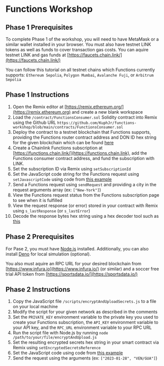 # Functions Workshop

## Phase 1 Prerequisites

To complete Phase 1 of the workshop, you will need to have MetaMask or a similar wallet installed in your browser.
You must also have testnet LINK tokens as well as funds to cover transaction gas costs.
You can aquire testnet LINK and gas funds at [https://faucets.chain.link/](https://faucets.chain.link/)

You can follow this tutorial on all testnet chains which Functions currently supports:
`Ethereum Sepolia`, `Polygon Mumbai`, `Avalanche Fuji`, or `Arbitrum Sepolia`

## Phase 1 Instructions

1. Open the Remix editor at [https://remix.ethereum.org/](https://remix.ethereum.org) and create a new blank workspace
2. Load the `/contract/FunctionsConsumer.sol` Solidity contract into Remix using the Github URL `https://github.com/KuphJr/functions-workshop/blob/main/contracts/FunctionsConsumer.sol`
3. Deploy the contract to a testnet blockchain that Functions supports, providing the Functions router contract address and DON ID hex string for the given blockchain which can be found [here](https://docs.chain.link/chainlink-functions/supported-networks)
4. Create a Chainlink Functions subscription at [https://functions.chain.link/](https://functions.chain.link), add the Functions consumer contract address, and fund the subscription with LINK.
5. Set the subscription ID via Remix using `setSubscriptionId`
6. Set the JavaScript code string for the Functions request using `setJavascriptCode` using code from [this example](https://functions.chain.link/playground/823d75ac-1ef6-4792-bbb5-e8f484733791)
7. Send a Functions request using `sendRequest` and providing a city in the request arguments array (ex: `["New-York"]`)
8. View the Functions request status from the Functions subscription page to see when it is fulfilled
9. View the request response (or error) stored in your contract with Remix using `s_lastResponse` (or `s_lastError`)
10. Decode the response bytes hex string using a hex decoder tool such as [this](https://onlinetools.com/utf8/convert-hexadecimal-to-utf8)

## Phase 2 Prerequisites

For Pase 2, you must have [Node.js](https://nodejs.org/en) installed.
Additionally, you can also install [Deno](https://deno.com/) for local simulation (optional).

You also must aquire an RPC URL for your desired blockchain from [https://www.infura.io](https://www.infura.io/) (or similar) and a soccer free trial API token from [https://sportsdata.io/](https://sportsdata.io/)

## Phase 2 Instructions

1. Copy the JavaScript file `/scripts/encryptAndUploadSecrets.js` to a file on your local machine
2. Modify the script for your given network as described in the comments
3. Set the `PRIVATE_KEY` environment variable to the private key you used to create your Functions subscription, the `API_KEY` environment variable to your API key, and the `RPC_URL` environment variable to your RPC URL
4. Run the script file with Node.js by running `node /path/to/your/file/encryptAndUpload.js`
5. Set the resulting encrypted secrets hex string in your smart contract via Remix using `setEncryptedSecretsReference`
6. Set the JavaScript code using code from [this example](https://functions.chain.link/playground/1fcb4403-f340-4594-a63d-5a8f29d5bb96)
7. Send the request using the arguments (ex: `["2023-01-28", "VEN/GUA"]`)

